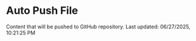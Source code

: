 # Auto Push File

Content that will be pushed to GitHub repository.
Last updated: 06/27/2025, 10:21:25 PM